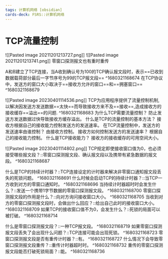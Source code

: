 ```yaml
---
tags: 计算机网络 [obsidian]
cards-deck: FSRS::计算机网络
---
```


# TCP流量控制
![[Pasted image 20211201213727.png]]
![[Pasted image 20211201213741.png]]
零窗口探测报文也有重时重传

A和B建立了TCP连接，当A收到确认号为100的TCP确认报文段时，表示==已收到数据载荷部分最后一字节序号为99的TCP报文段==
^1680321168674
在TCP协议中，发送方的窗口大小取决于==接收方允许的窗口==和==拥塞窗口==
^1680321168679


![[Pasted image 20230401114536.png]]
TCP为应用程序提供了流量控制机制,以解决因发送方发送数据==太快==而导致接收方来不及==接收==,造成接收方的接收缓存==溢出==的问题.
^1680321168683
为什么TCP需要流量控制？	防止发送方发送数据过快导致接收方缓存溢出。
什么是TCP的流量控制的基本方法？	接收方根据自己的接收能力控制发送方的发送速率。
在TCP流量控制中，发送方的发送速率由谁控制？	由接收方控制。
接收方如何控制发送方的发送速率？	根据自己的接收能力控制。
什么是TCP接收能力？	接收方的接收缓存的可用空间大小。


![[Pasted image 20230401114802.png]]
TCP规定即使接收窗口值为0，也必须接受哪些报文段？::零窗口探测报文段、确认报文段以及携带有紧急数据的报文段。 ^1680321168687

什么是TCP的持续计时器？::TCP连接设定的计时器来解决非零窗口通知报文段丢失的死锁问题。 ^1680321168691
什么时候会启动TCP的持续计时器？::当TCP一方收到对方的零窗口通知时。 ^1680321168696
当持续计时器超时时会发生什么？::发送一个携带1字节数据的零窗口探测报文段。 ^1680321168700
零窗口探测报文段的作用是什么？::向对方询问接收窗口大小。 ^1680321168705
当收到对方的零窗口探测报文段时，会做出什么回应？::给出自己此时的接收窗口大小。 ^1680321168709
如果TCP的接收窗口值不为0，会发生什么？::死锁的局面可以被打破。 ^1680321168714

什么是零窗口探测报文段？::一种TCP报文段。 ^1680321168719
如果零窗口探测报文段丢失了会出现什么问题？::TCP连接可能会出现死锁。 ^1680321168723
零窗口探测报文段是否有重传计时器？::有。 ^1680321168727
什么情况下会导致零窗口探测报文段重传？::重传计时器超时时。 ^1680321168732
重传的零窗口探测报文段能否打破死锁局面？::能。 ^1680321168736
